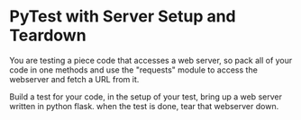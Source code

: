 # PyTest with Server Setup and Teardown

You are testing a piece code that accesses a web server, so pack all of your code in one methods
and use the "requests" module to access the webserver and fetch a URL from it.

Build a test for your code, in the setup of your test, bring up a web server written in python flask.
when the test is done, tear that webserver down.
